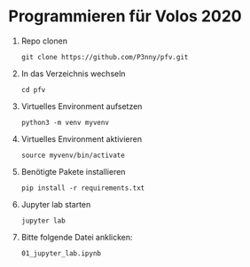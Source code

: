 # Programmieren für Volos 2020

1. Repo clonen

   `git clone https://github.com/P3nny/pfv.git`

2. In das Verzeichnis wechseln

   `cd pfv`

3. Virtuelles Environment aufsetzen

   `python3 -m venv myvenv`

4. Virtuelles Environment aktivieren

   `source myvenv/bin/activate`

5. Benötigte Pakete installieren

   `pip install -r requirements.txt`

6. Jupyter lab starten

   `jupyter lab`

7. Bitte folgende Datei anklicken:

   `01_jupyter_lab.ipynb`
